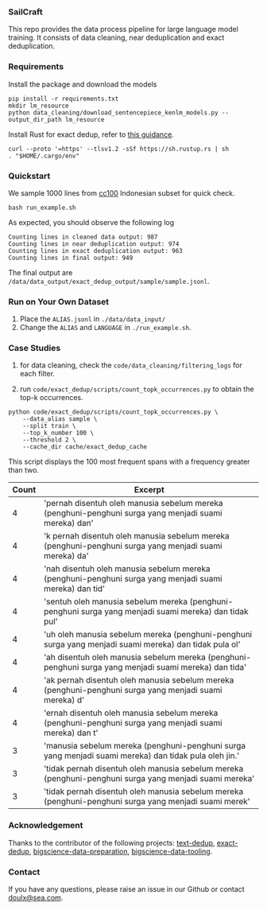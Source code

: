 ### SailCraft

This repo provides the data process pipeline for large language model training.
It consists of data cleaning, near deduplication and exact deduplication.

### Requirements

Install the package and download the models
```
pip install -r requirements.txt
mkdir lm_resource 
python data_cleaning/download_sentencepiece_kenlm_models.py --output_dir_path lm_resource
```

Install Rust for exact dedup, refer to [this guidance](https://github.com/google-research/deduplicate-text-datasets#installing).
```
curl --proto '=https' --tlsv1.2 -sSf https://sh.rustup.rs | sh
. "$HOME/.cargo/env"
```

### Quickstart

We sample 1000 lines from [cc100](https://data.statmt.org/cc-100/) Indonesian subset for quick check.

```
bash run_example.sh
```

As expected, you should observe the following log
```
Counting lines in cleaned data output: 987
Counting lines in near deduplication output: 974
Counting lines in exact deduplication output: 963
Counting lines in final output: 949
```
The final output are `/data/data_output/exact_dedup_output/sample/sample.jsonl`.

### Run on Your Own Dataset

1. Place the `ALIAS.jsonl` in `./data/data_input/`
2. Change the `ALIAS` and `LANGUAGE` in `./run_example.sh`.

### Case Studies

1. for data cleaning, check the `code/data_cleaning/filtering_logs` for each filter.

2. run `code/exact_dedup/scripts/count_topk_occurrences.py` to obtain the top-k occurrences.
```
python code/exact_dedup/scripts/count_topk_occurrences.py \
    --data_alias sample \
    --split train \
    --top_k_number 100 \
    --threshold 2 \
    --cache_dir cache/exact_dedup_cache 
```
This script displays the 100 most frequent spans with a frequency greater than two.


| Count | Excerpt                                                                                           |
|-------|---------------------------------------------------------------------------------------------------|
| 4     | 'pernah disentuh oleh manusia sebelum mereka (penghuni-penghuni surga yang menjadi suami mereka) dan' |
| 4     | 'k pernah disentuh oleh manusia sebelum mereka (penghuni-penghuni surga yang menjadi suami mereka) da' |
| 4     | 'nah disentuh oleh manusia sebelum mereka (penghuni-penghuni surga yang menjadi suami mereka) dan tid' |
| 4     | 'sentuh oleh manusia sebelum mereka (penghuni-penghuni surga yang menjadi suami mereka) dan tidak pul' |
| 4     | 'uh oleh manusia sebelum mereka (penghuni-penghuni surga yang menjadi suami mereka) dan tidak pula ol' |
| 4     | 'ah disentuh oleh manusia sebelum mereka (penghuni-penghuni surga yang menjadi suami mereka) dan tida' |
| 4     | 'ak pernah disentuh oleh manusia sebelum mereka (penghuni-penghuni surga yang menjadi suami mereka) d' |
| 4     | 'ernah disentuh oleh manusia sebelum mereka (penghuni-penghuni surga yang menjadi suami mereka) dan t' |
| 3     | 'manusia sebelum mereka (penghuni-penghuni surga yang menjadi suami mereka) dan tidak pula oleh jin.'  |
| 3     | 'tidak pernah disentuh oleh manusia sebelum mereka (penghuni-penghuni surga yang menjadi suami mereka' |
| 3     | 'tidak pernah disentuh oleh manusia sebelum mereka (penghuni-penghuni surga yang menjadi suami merek'  |

### Acknowledgement

Thanks to the contributor of the following projects: 
[text-dedup](https://github.com/ChenghaoMou/text-dedup),
[exact-dedup](https://github.com/google-research/deduplicate-text-datasets),
[bigscience-data-preparation](https://github.com/bigscience-workshop/data-preparation),
[bigscience-data-tooling](https://github.com/bigscience-workshop/data_tooling).

### Contact 

If you have any questions, please raise an issue in our Github or contact <a href="mailto:doulx@sea.com">doulx@sea.com</a>.